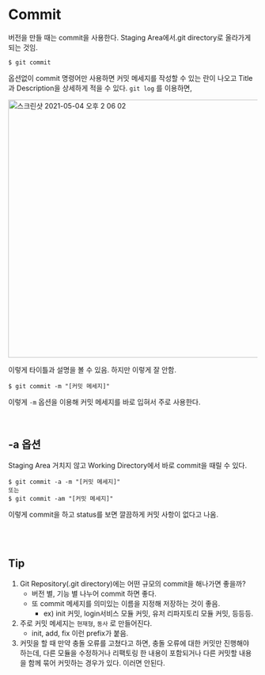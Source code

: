 # Commit

버전을 만들 때는 commit을 사용한다. Staging Area에서.git directory로 올라가게 되는 것임.

```shell
$ git commit
```

옵션없이 commit 명령어만 사용하면 커밋 메세지를 작성할 수 있는 란이 나오고 Title과 Description을 상세하게 적을 수 있다. `git log` 를 이용하면,

<img width="521" alt="스크린샷 2021-05-04 오후 2 06 02" src="https://user-images.githubusercontent.com/59427983/116962774-eedcd100-ace1-11eb-9b47-bdca37c2e6b6.png">

이렇게 타이틀과 설명을 볼 수 있음. 하지만 이렇게 잘 안함.

```shell
$ git commit -m "[커밋 메세지]"
```

이렇게 `-m` 옵션을 이용해 커밋 메세지를 바로 입혀서 주로 사용한다.

<br/>

## -a 옵션

Staging Area 거치지 않고 Working Directory에서 바로 commit을 때릴 수 있다.

```shell
$ git commit -a -m "[커밋 메세지]"
또는
$ git commit -am "[커밋 메세지]"
```

이렇게 commit을 하고 status를 보면 깔끔하게 커밋 사항이 없다고 나옴.

<br/>

<br/>

## Tip

1. Git Repository(.git directory)에는 어떤 규모의 commit을 해나가면 좋을까?
   - 버전 별, 기능 별 나누어 commit 하면 좋다.
   - 또 commit 메세지를 의미있는 이름을 지정해 저장하는 것이 좋음.
     - ex) init 커밋, login서비스 모듈 커밋, 유저 리파지토리 모듈 커밋, 등등등.
2. 주로 커밋 메세지는 `현재형`, `동사` 로 만들어진다.
   - init, add, fix 이런 prefix가 붙음.
3. 커밋을 할 때 만약 충돌 오류를 고쳤다고 하면, 충돌 오류에 대한 커밋만 진행해야 하는데, 다른 모듈을 수정하거나 리팩토링 한 내용이 포함되거나 다른 커밋할 내용을 함께 묶어 커밋하는 경우가 있다. 이러면 안된다.
